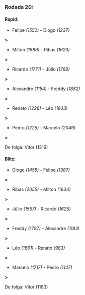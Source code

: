 ### Rodada 20:

#### Rapid:

* Felipe *(1552)*     -     Diogo *(1237)*

 **>** 
* Milton *(1889)*     -     Ribas *(1623)*

 **>** 
* Ricardo *(1771)*     -     Júlio *(1768)*

 **>** 
* Alexandre *(1154)*     -     Freddy *(1882)*

 **>** 
* Renato *(1226)*     -     Léo *(1933)*

 **>** 
* Pedro *(1225)*     -     Marcelo *(2049)*

 **>** 

De folga: Vitor (1319)

#### Blitz:

* Diogo *(1455)*     -     Felipe *(1387)*

 **>** 
* Ribas *(2055)*     -     Milton *(1634)*

 **>** 
* Júlio *(1557)*     -     Ricardo *(1625)*

 **>** 
* Freddy *(1787)*     -     Alexandre *(1183)*

 **>** 
* Léo *(1861)*     -     Renato *(983)*

 **>** 
* Marcelo *(1717)*     -     Pedro *(1147)*

 **>** 

De folga: Vitor (1183)


